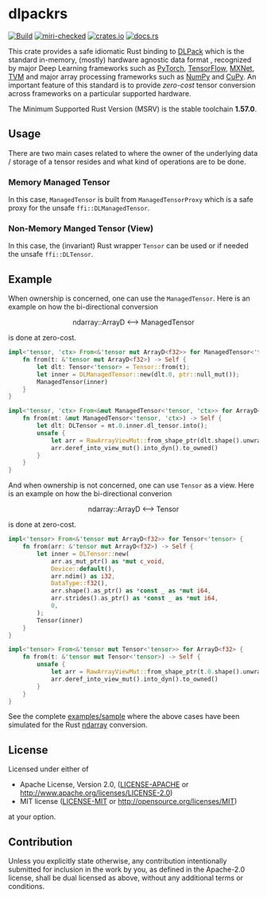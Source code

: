 # dlpackrs

[![Build](https://github.com/ehsanmok/dlpackrs/actions/workflows/build.yml/badge.svg)](https://github.com/ehsanmok/dlpackrs/actions/workflows/build.yml)
[![miri-checked](https://img.shields.io/badge/miri-checked-green)](https://img.shields.io/badge/miri-checked-green)
[![crates.io](https://img.shields.io/crates/v/dlpackrs.svg)](https://crates.io/crates/dlpackrs)
[![docs.rs](https://docs.rs/dlpackrs/badge.svg)](https://docs.rs/dlpackrs)

This crate provides a safe idiomatic Rust binding to [DLPack](https://dmlc.github.io/dlpack/latest/) which is the standard in-memory, (mostly) hardware agnostic data format , recognized by major Deep Learning frameworks such as [PyTorch](https://pytorch.org/docs/stable/dlpack.html), [TensorFlow](https://www.tensorflow.org/api_docs/python/tf/experimental/dlpack/from_dlpack), [MXNet](https://mxnet.apache.org/versions/master/api/python/docs/_modules/mxnet/dlpack.html), [TVM](https://tvm.apache.org/docs/reference/api/python/contrib.html#module-tvm.contrib.dlpack) and major array processing frameworks such as [NumPy](https://numpy.org/doc/stable/release/1.22.0-notes.html#add-nep-47-compatible-dlpack-support) and [CuPy](https://docs.cupy.dev/en/stable/reference/generated/cupy.fromDlpack.html). An important feature of this standard is to provide *zero-cost* tensor conversion across frameworks on a particular supported hardware.

The Minimum Supported Rust Version (MSRV) is the stable toolchain **1.57.0**.

## Usage

There are two main cases related to where the owner of the underlying data / storage of a tensor resides and what kind of operations are to be done.

### Memory Managed Tensor

In this case, `ManagedTensor` is built from `ManagedTensorProxy` which is a safe proxy for the unsafe `ffi::DLManagedTensor`.

### Non-Memory Manged Tensor (View)

In this case, the (invariant) Rust wrapper `Tensor` can be used or if needed the unsafe `ffi::DLTensor`.

## Example

When ownership is concerned, one can use the `ManagedTensor`. Here is an example on how the bi-directional conversion

<div align="center">ndarray::ArrayD <--> ManagedTensor</div>

is done at zero-cost.

```rust
impl<'tensor, 'ctx> From<&'tensor mut ArrayD<f32>> for ManagedTensor<'tensor, 'ctx> {
    fn from(t: &'tensor mut ArrayD<f32>) -> Self {
        let dlt: Tensor<'tensor> = Tensor::from(t);
        let inner = DLManagedTensor::new(dlt.0, ptr::null_mut());
        ManagedTensor(inner)
    }
}

impl<'tensor, 'ctx> From<&mut ManagedTensor<'tensor, 'ctx>> for ArrayD<f32> {
    fn from(mt: &mut ManagedTensor<'tensor, 'ctx>) -> Self {
        let dlt: DLTensor = mt.0.inner.dl_tensor.into();
        unsafe {
            let arr = RawArrayViewMut::from_shape_ptr(dlt.shape().unwrap(), dlt.data() as *mut f32);
            arr.deref_into_view_mut().into_dyn().to_owned()
        }
    }
}
```

And when ownership is not concerned, one can use `Tensor` as a view. Here is an example on how the bi-directional converion

<div align="center">ndarray::ArrayD <--> Tensor</div>

is done at zero-cost.

```rust
impl<'tensor> From<&'tensor mut ArrayD<f32>> for Tensor<'tensor> {
    fn from(arr: &'tensor mut ArrayD<f32>) -> Self {
        let inner = DLTensor::new(
            arr.as_mut_ptr() as *mut c_void,
            Device::default(),
            arr.ndim() as i32,
            DataType::f32(),
            arr.shape().as_ptr() as *const _ as *mut i64,
            arr.strides().as_ptr() as *const _ as *mut i64,
            0,
        );
        Tensor(inner)
    }
}

impl<'tensor> From<&'tensor mut Tensor<'tensor>> for ArrayD<f32> {
    fn from(t: &'tensor mut Tensor<'tensor>) -> Self {
        unsafe {
            let arr = RawArrayViewMut::from_shape_ptr(t.0.shape().unwrap(), t.0.data() as *mut f32);
            arr.deref_into_view_mut().into_dyn().to_owned()
        }
    }
}
```

See the complete [examples/sample](https://github.com/ehsanmok/dlpackrs/blob/main/examples/sample/src/main.rs) where the above cases have been simulated for the Rust [ndarray](https://docs.rs/ndarray/latest/ndarray/) conversion.

## License

Licensed under either of

* Apache License, Version 2.0, ([LICENSE-APACHE](LICENSE-APACHE) or http://www.apache.org/licenses/LICENSE-2.0)
* MIT license ([LICENSE-MIT](LICENSE-MIT) or http://opensource.org/licenses/MIT)

at your option.

## Contribution

Unless you explicitly state otherwise, any contribution intentionally
submitted for inclusion in the work by you, as defined in the Apache-2.0
license, shall be dual licensed as above, without any additional terms or
conditions.
